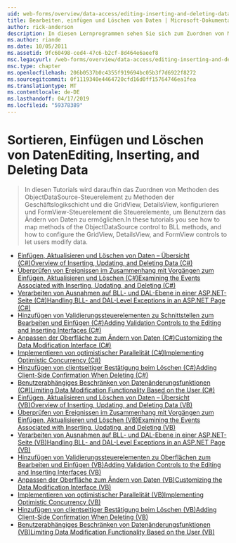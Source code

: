 ```yaml
---
uid: web-forms/overview/data-access/editing-inserting-and-deleting-data/index
title: Bearbeiten, einfügen und Löschen von Daten | Microsoft-Dokumentation
author: rick-anderson
description: In diesen Lernprogrammen sehen Sie sich zum Zuordnen von Methoden des ObjectDataSource-Steuerelement zu Methoden der Geschäftslogikschicht und der GridView, DetailsView und FormView co konfigurieren...
ms.author: riande
ms.date: 10/05/2011
ms.assetid: 9fc60498-ced4-47c6-b2cf-8d464e6aeef8
msc.legacyurl: /web-forms/overview/data-access/editing-inserting-and-deleting-data
msc.type: chapter
ms.openlocfilehash: 206b0537b0c4355f919694bc05b3f7d6922f8272
ms.sourcegitcommit: 0f1119340e4464720cfd16d0ff15764746ea1fea
ms.translationtype: MT
ms.contentlocale: de-DE
ms.lasthandoff: 04/17/2019
ms.locfileid: "59378389"
---
```

# <a name="editing-inserting-and-deleting-data"></a><span data-ttu-id="64c9c-103">Sortieren, Einfügen und Löschen von Daten</span><span class="sxs-lookup"><span data-stu-id="64c9c-103">Editing, Inserting, and Deleting Data</span></span>

> <span data-ttu-id="64c9c-104">In diesen Tutorials wird daraufhin das Zuordnen von Methoden des ObjectDataSource-Steuerelement zu Methoden der Geschäftslogikschicht und die GridView, DetailsView, konfigurieren und FormView-Steuerelement die Steuerelemente, um Benutzern das Ändern von Daten zu ermöglichen.</span><span class="sxs-lookup"><span data-stu-id="64c9c-104">In these tutorials you see how to map methods of the ObjectDataSource control to BLL methods, and how to configure the GridView, DetailsView, and FormView controls to let users modify data.</span></span>


- [<span data-ttu-id="64c9c-105">Einfügen, Aktualisieren und Löschen von Daten – Übersicht (C#)</span><span class="sxs-lookup"><span data-stu-id="64c9c-105">Overview of Inserting, Updating, and Deleting Data (C#)</span></span>](an-overview-of-inserting-updating-and-deleting-data-cs.md)
- [<span data-ttu-id="64c9c-106">Überprüfen von Ereignissen im Zusammenhang mit Vorgängen zum Einfügen, Aktualisieren und Löschen (C#)</span><span class="sxs-lookup"><span data-stu-id="64c9c-106">Examining the Events Associated with Inserting, Updating, and Deleting (C#)</span></span>](examining-the-events-associated-with-inserting-updating-and-deleting-cs.md)
- [<span data-ttu-id="64c9c-107">Verarbeiten von Ausnahmen auf BLL- und DAL-Ebene in einer ASP.NET-Seite (C#)</span><span class="sxs-lookup"><span data-stu-id="64c9c-107">Handling BLL- and DAL-Level Exceptions in an ASP.NET Page (C#)</span></span>](handling-bll-and-dal-level-exceptions-in-an-asp-net-page-cs.md)
- [<span data-ttu-id="64c9c-108">Hinzufügen von Validierungssteuerelementen zu Schnittstellen zum Bearbeiten und Einfügen (C#)</span><span class="sxs-lookup"><span data-stu-id="64c9c-108">Adding Validation Controls to the Editing and Inserting Interfaces (C#)</span></span>](adding-validation-controls-to-the-editing-and-inserting-interfaces-cs.md)
- [<span data-ttu-id="64c9c-109">Anpassen der Oberfläche zum Ändern von Daten (C#)</span><span class="sxs-lookup"><span data-stu-id="64c9c-109">Customizing the Data Modification Interface (C#)</span></span>](customizing-the-data-modification-interface-cs.md)
- [<span data-ttu-id="64c9c-110">Implementieren von optimistischer Parallelität (C#)</span><span class="sxs-lookup"><span data-stu-id="64c9c-110">Implementing Optimistic Concurrency (C#)</span></span>](implementing-optimistic-concurrency-cs.md)
- [<span data-ttu-id="64c9c-111">Hinzufügen von clientseitiger Bestätigung beim Löschen (C#)</span><span class="sxs-lookup"><span data-stu-id="64c9c-111">Adding Client-Side Confirmation When Deleting (C#)</span></span>](adding-client-side-confirmation-when-deleting-cs.md)
- [<span data-ttu-id="64c9c-112">Benutzerabhängiges Beschränken von Datenänderungsfunktionen (C#)</span><span class="sxs-lookup"><span data-stu-id="64c9c-112">Limiting Data Modification Functionality Based on the User (C#)</span></span>](limiting-data-modification-functionality-based-on-the-user-cs.md)
- [<span data-ttu-id="64c9c-113">Einfügen, Aktualisieren und Löschen von Daten – Übersicht (VB)</span><span class="sxs-lookup"><span data-stu-id="64c9c-113">Overview of Inserting, Updating, and Deleting Data (VB)</span></span>](an-overview-of-inserting-updating-and-deleting-data-vb.md)
- [<span data-ttu-id="64c9c-114">Überprüfen von Ereignissen im Zusammenhang mit Vorgängen zum Einfügen, Aktualisieren und Löschen (VB)</span><span class="sxs-lookup"><span data-stu-id="64c9c-114">Examining the Events Associated with Inserting, Updating, and Deleting (VB)</span></span>](examining-the-events-associated-with-inserting-updating-and-deleting-vb.md)
- [<span data-ttu-id="64c9c-115">Verarbeiten von Ausnahmen auf BLL- und DAL-Ebene in einer ASP.NET-Seite (VB)</span><span class="sxs-lookup"><span data-stu-id="64c9c-115">Handling BLL- and DAL-Level Exceptions in an ASP.NET Page (VB)</span></span>](handling-bll-and-dal-level-exceptions-in-an-asp-net-page-vb.md)
- [<span data-ttu-id="64c9c-116">Hinzufügen von Validierungssteuerelementen zu Oberflächen zum Bearbeiten und Einfügen (VB)</span><span class="sxs-lookup"><span data-stu-id="64c9c-116">Adding Validation Controls to the Editing and Inserting Interfaces (VB)</span></span>](adding-validation-controls-to-the-editing-and-inserting-interfaces-vb.md)
- [<span data-ttu-id="64c9c-117">Anpassen der Oberfläche zum Ändern von Daten (VB)</span><span class="sxs-lookup"><span data-stu-id="64c9c-117">Customizing the Data Modification Interface (VB)</span></span>](customizing-the-data-modification-interface-vb.md)
- [<span data-ttu-id="64c9c-118">Implementieren von optimistischer Parallelität (VB)</span><span class="sxs-lookup"><span data-stu-id="64c9c-118">Implementing Optimistic Concurrency (VB)</span></span>](implementing-optimistic-concurrency-vb.md)
- [<span data-ttu-id="64c9c-119">Hinzufügen von clientseitiger Bestätigung beim Löschen (VB)</span><span class="sxs-lookup"><span data-stu-id="64c9c-119">Adding Client-Side Confirmation When Deleting (VB)</span></span>](adding-client-side-confirmation-when-deleting-vb.md)
- [<span data-ttu-id="64c9c-120">Benutzerabhängiges Beschränken von Datenänderungsfunktionen (VB)</span><span class="sxs-lookup"><span data-stu-id="64c9c-120">Limiting Data Modification Functionality Based on the User (VB)</span></span>](limiting-data-modification-functionality-based-on-the-user-vb.md)
